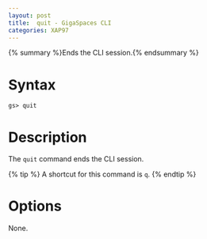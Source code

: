 ```yaml
---
layout: post
title:  quit - GigaSpaces CLI
categories: XAP97
---
```


{% summary %}Ends the CLI session.{% endsummary %}

# Syntax

    gs> quit

# Description

The `quit` command ends the CLI session.

{% tip %}
A shortcut for this command is `q`.
{% endtip %}

# Options

None.
